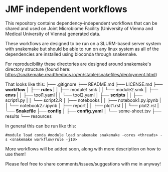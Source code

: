 # JMF independent workflows
This repository contains dependency-independent workflows that can be shared and used on Joint Microbiome Facility (University of Vienna and Medical University of Vienna) generated data.

These workflows are designed to be run on a SLURM-based server system with snakemake but should be able to run on any linux system as all of the dependencies are installed using bioconda through snakemake.

For reproducibility these directories are designed around snakemake's directory structure (found here: https://snakemake.readthedocs.io/en/stable/snakefiles/deployment.html) 

That looks like this:
├── .gitignore
├── README.md
├── LICENSE.md
├── **workflow**
│   ├── **rules**
|   │   ├── module1.smk
|   │   └── module2.smk
│   ├── **envs**
|   │   ├── tool1.yaml
|   │   └── tool2.yaml
│   ├── **scripts**
|   │   ├── script1.py
|   │   └── script2.R
│   ├── notebooks
|   │   ├── notebook1.py.ipynb
|   │   └── notebook2.r.ipynb
│   ├── report
|   │   ├── plot1.rst
|   │   └── plot2.rst
|   └── **Snakefile**
├── **config**
│   ├── **config.yaml**
│   └── some-sheet.tsv
├── results
└── resources



In general this can be run like this: 

`
#module load conda
#module load snakemake
snakemake -cores <threads> -s <snakemake workflow/rule -j10>
`


More workflows will be added soon, along with more description on how to use them!

Please feel free to share comments/issues/suggestions with me in anyway!
